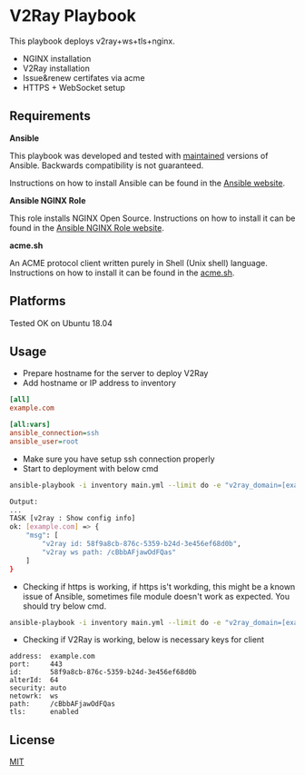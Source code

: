 # V2Ray Playbook

This playbook deploys v2ray+ws+tls+nginx.

- NGINX installation
- V2Ray installation
- Issue&renew certifates via acme 
- HTTPS + WebSocket setup

Requirements
------------

**Ansible**

This playbook was developed and tested with [maintained](https://docs.ansible.com/ansible/latest/reference_appendices/release_and_maintenance.html#release-status) versions of Ansible. Backwards compatibility is not guaranteed.

Instructions on how to install Ansible can be found in the [Ansible website](https://docs.ansible.com/ansible/latest/installation_guide/intro_installation.html).


**Ansible NGINX Role**

This role installs NGINX Open Source. Instructions on how to install it can be found in the [Ansible NGINX Role website](https://github.com/nginxinc/ansible-role-nginx).

**acme.sh**

An ACME protocol client written purely in Shell (Unix shell) language. Instructions on how to install it can be found in the [acme.sh](https://github.com/acmesh-official/acme.sh).

Platforms
---------
Tested OK on Ubuntu 18.04


## Usage

- Prepare hostname for the server to deploy V2Ray
- Add hostname or IP address to inventory
```INI
[all]
example.com

[all:vars]
ansible_connection=ssh
ansible_user=root
```
- Make sure you have setup ssh connection properly
- Start to deployment with below cmd
```BASH
ansible-playbook -i inventory main.yml --limit do -e "v2ray_domain=[example.com]"

Output:
...
TASK [v2ray : Show config info]
ok: [example.com] => {
    "msg": [
        "v2ray id: 58f9a8cb-876c-5359-b24d-3e456ef68d0b",
        "v2ray ws path: /cBbbAFjawOdFQas"
    ]
}

```

- Checking if https is working, if https is't workding, this might be a known issue of Ansible, sometimes file module doesn't work as expected. You should try below cmd.
```BASH
ansible-playbook -i inventory main.yml --limit do -e "v2ray_domain=[example.com]" -t redo
```
- Checking if V2Ray is working, below is necessary keys for client
```
address:  example.com
port:     443
id:       58f9a8cb-876c-5359-b24d-3e456ef68d0b
alterId:  64
security: auto
netowrk:  ws
path:     /cBbbAFjawOdFQas
tls:      enabled
```

## License
[MIT](https://choosealicense.com/licenses/mit/)
